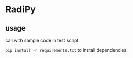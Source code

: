 # RadiPy

## usage
call with sample code in test script.

`pip install -r requirements.txt` to install dependencies.